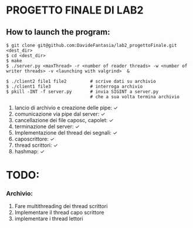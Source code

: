 # PROGETTO FINALE DI LAB2



## How to launch the program:

```
$ git clone git@github.com:DavideFantasia/lab2_progettoFinale.git <dest_dir>
$ cd <dest_dir>
$ make
$ ./server.py <maxThread> -r <number of reader threads> -w <number of writer threads> -v <launching with valgrind>  &

$ ./client2 file1 file2         # scrive dati su archivio
$ ./client1 file3               # interroga archivio
$ pkill -INT -f server.py       # invia SIGINT a server.py
                                # che a sua volta termina archivio
```

1. lancio di archivio e creazione delle pipe: ✓
2. comunicazione via pipe dal server: ✓
3. cancellazione dei file caposc, capolet: ✓
4. terminazione del server: ✓
5. Implementazione del thread dei segnali: ✓
6. caposcrittore: ✓
7. thread scrittori: ✓
8. hashmap: ✓

# TODO:

### Archivio:
1. Fare multithreading dei thread scrittori
2. Implementare il thread capo scrittore
3. implementare i thread lettori


